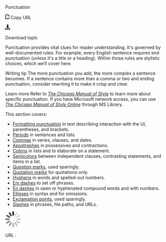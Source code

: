 ﻿# 

Punctuation

![Copy URL](media/index/Copy.png)
Copy URL

![Download](media/index/Download.png)

Download topic

Punctuation
provides vital clues for reader understanding. It's governed by
well-documented rules. For example, every English sentence
requires end punctuation (unless it's a title or a heading). Within
those rules are stylistic choices, which we’ll cover here. 

Writing tip The more
punctuation you add, the more complex a sentence becomes. If a
sentence contains more than a comma or two and ending punctuation,
consider rewriting it to make it crisp and clear. 

Learn more Refer to [*The Chicago Manual of Style*](http://www.chicagomanualofstyle.org/home.html) to learn more about specific punctuation. If you have Microsoft network access, you can use *[The Chicago Manual of Style Online](http://aka.ms/mslibrary/cms)* through MS Library.

This section covers:

  - [Formatting punctuation](https://worldready.cloudapp.net/Styleguide/Read?id=2700&topicid=28750) in text describing interaction with the UI, parentheses, and brackets.
  - [Periods](https://worldready.cloudapp.net/Styleguide/Read?id=2700&topicid=28751) in sentences and lists.
  - [Commas](https://worldready.cloudapp.net/Styleguide/Read?id=2700&topicid=28752) in series, clauses, and dates.
  - [Apostrophes](https://worldready.cloudapp.net/Styleguide/Read?id=2700&topicid=28753) in possessives and contractions.
  - [Colons](https://worldready.cloudapp.net/Styleguide/Read?id=2700&topicid=28754) in lists and to elaborate on a statement.
  - [Semicolons](https://worldready.cloudapp.net/Styleguide/Read?id=2700&topicid=28755) between independent clauses, contrasting statements, and items in a list.
  - [Question marks](https://worldready.cloudapp.net/Styleguide/Read?id=2700&topicid=28756), used sparingly.
  - [Quotation marks](https://worldready.cloudapp.net/Styleguide/Read?id=2700&topicid=28768) for quotations only.
  - [Hyphens](https://worldready.cloudapp.net/Styleguide/Read?id=2700&topicid=28765) in words and spelled-out numbers.
  - [Em dashes](https://worldready.cloudapp.net/Styleguide/Read?id=2700&topicid=28766) to set off phrases.
  - [En dashes](https://worldready.cloudapp.net/Styleguide/Read?id=2700&topicid=28767) in open or hyphenated compound words and with numbers.
  - [Ellipses](https://worldready.cloudapp.net/Styleguide/Read?id=2700&topicid=28758) in syntax and for omissions. 
  - [Exclamation points](https://worldready.cloudapp.net/Styleguide/Read?id=2700&topicid=28759), used sparingly.
  - [Slashes](https://worldready.cloudapp.net/Styleguide/Read?id=2700&topicid=28760) in phrases, file paths, and URLs.

![In progress](media/index/activity-large.gif)

URL :
